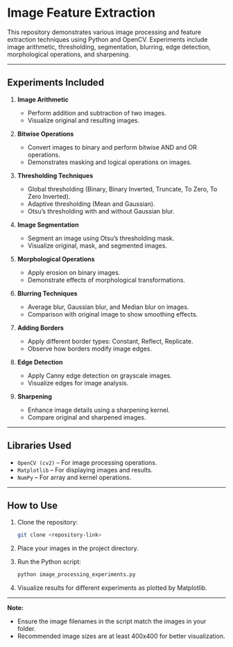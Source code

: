 # **Image Feature Extraction**

This repository demonstrates various image processing and feature extraction techniques using Python and OpenCV. Experiments include image arithmetic, thresholding, segmentation, blurring, edge detection, morphological operations, and sharpening.

---

## **Experiments Included**

1. **Image Arithmetic**

   * Perform addition and subtraction of two images.
   * Visualize original and resulting images.

2. **Bitwise Operations**

   * Convert images to binary and perform bitwise AND and OR operations.
   * Demonstrates masking and logical operations on images.

3. **Thresholding Techniques**

   * Global thresholding (Binary, Binary Inverted, Truncate, To Zero, To Zero Inverted).
   * Adaptive thresholding (Mean and Gaussian).
   * Otsu’s thresholding with and without Gaussian blur.

4. **Image Segmentation**

   * Segment an image using Otsu’s thresholding mask.
   * Visualize original, mask, and segmented images.

5. **Morphological Operations**

   * Apply erosion on binary images.
   * Demonstrate effects of morphological transformations.

6. **Blurring Techniques**

   * Average blur, Gaussian blur, and Median blur on images.
   * Comparison with original image to show smoothing effects.

7. **Adding Borders**

   * Apply different border types: Constant, Reflect, Replicate.
   * Observe how borders modify image edges.

8. **Edge Detection**

   * Apply Canny edge detection on grayscale images.
   * Visualize edges for image analysis.

9. **Sharpening**

   * Enhance image details using a sharpening kernel.
   * Compare original and sharpened images.

---

## **Libraries Used**

* `OpenCV (cv2)` – For image processing operations.
* `Matplotlib` – For displaying images and results.
* `NumPy` – For array and kernel operations.

---

## **How to Use**

1. Clone the repository:

   ```bash
   git clone <repository-link>
   ```
2. Place your images in the project directory.
3. Run the Python script:

   ```bash
   python image_processing_experiments.py
   ```
4. Visualize results for different experiments as plotted by Matplotlib.

---

**Note:**

* Ensure the image filenames in the script match the images in your folder.
* Recommended image sizes are at least 400x400 for better visualization.
